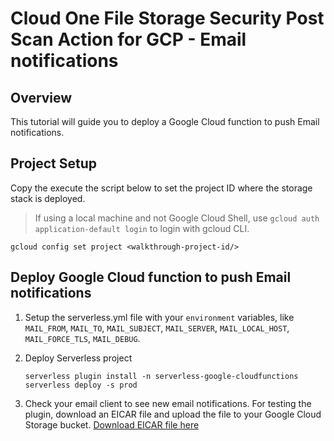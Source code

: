 # Cloud One File Storage Security Post Scan Action for GCP - Email notifications

## Overview

<walkthrough-tutorial-duration duration="10"></walkthrough-tutorial-duration>

This tutorial will guide you to deploy a Google Cloud function to push Email notifications.

## Project Setup

Copy the execute the script below to set the project ID where the storage stack is deployed.

<walkthrough-project-setup></walkthrough-project-setup>

> If using a local machine and not Google Cloud Shell, use `gcloud auth application-default login` to login with gcloud CLI.

```
gcloud config set project <walkthrough-project-id/>
```

## Deploy Google Cloud function to push Email notifications

<!-- TODO: Use params to substitute CLI and Stage parameters using inheritance and overriding -->
1. Setup the serverless.yml file with your `environment` variables, like `MAIL_FROM`, `MAIL_TO`, `MAIL_SUBJECT`, `MAIL_SERVER`, `MAIL_LOCAL_HOST`, `MAIL_FORCE_TLS`, `MAIL_DEBUG`.

2. Deploy Serverless project

    ```
    serverless plugin install -n serverless-google-cloudfunctions
    serverless deploy -s prod
    ```

3. Check your email client to see new email notifications. For testing the plugin, download an EICAR file and upload the file to your Google Cloud Storage bucket. [Download EICAR file here](https://secure.eicar.org/eicar_com.zip)
